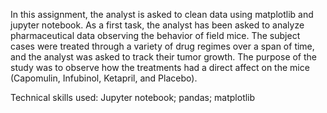 In this assignment, the analyst is asked to clean data using matplotlib and jupyter notebook. As a first task, the analyst has been asked to analyze pharmaceutical data observing the behavior of field mice. The subject cases were treated through a variety of drug regimes over a span of time, and the analyst was asked to track their tumor growth. The purpose of the study was to observe how the treatments had a direct affect on the mice (Capomulin, Infubinol, Ketapril, and Placebo).

Technical skills used: Jupyter notebook; pandas; matplotlib